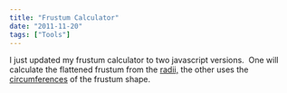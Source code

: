 ```yaml
---
title: "Frustum Calculator"
date: "2011-11-20"
tags: ["Tools"]
---
```


I just updated my frustum calculator to two javascript versions.  One will calculate the flattened frustum from the [radii,](https://www.scenic-shop.com/Calculators/frustum_flatten.html#radius_page) the other uses the [circumferences](https://www.scenic-shop.com/Calculators/frustum_flatten.html) of the frustum shape.
